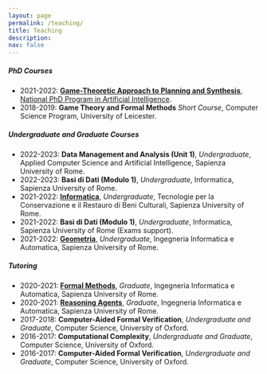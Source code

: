```yaml
---
layout: page
permalink: /teaching/
title: Teaching
description:
nav: false
---
```



##### PhD Courses

- 2021-2022: **[Game-Theoretic Approach to Planning and Synthesis](https://whitemech.github.io/courses)**, [National PhD Program in Artificial Intelligence](https://www.phd-ai.it/).
- 2018-2019: **Game Theory and Formal Methods** <em>Short Course</em>, Computer Science Program, University of Leicester.

##### Undergraduate and Graduate Courses

- 2022-2023: **Data Management and Analysis (Unit 1)**, <em>Undergraduate</em>, Applied Computer Science and Artificial Intelligence, Sapienza University of Rome.
- 2022-2023: **Basi di Dati (Modulo 1)**, <em>Undergraduate</em>, Informatica, Sapienza University of Rome.
- 2021-2022: **[Informatica](https://elearning.uniroma1.it/course/view.php?id=14816)**, <em>Undergraduate</em>, Tecnologie per la Conservazione e il Restauro di Beni Culturali, Sapienza University of Rome.
- 2021-2022: **Basi di Dati (Modulo 1)**, <em>Undergraduate</em>, Informatica, Sapienza University of Rome (Exams support).
- 2021-2022: **[Geometria](https://elearning.uniroma1.it/course/view.php?id=14072)**, <em>Undergraduate</em>, Ingegneria Informatica e Automatica, Sapienza University of Rome.

##### Tutoring

- 2020-2021: **[Formal Methods](https://sites.google.com/diag.uniroma1.it/fm-degiacomo-2020-2021)**, <em>Graduate</em>, Ingegneria Informatica e Automatica, Sapienza University of Rome.
- 2020-2021: **[Reasoning Agents](https://sites.google.com/diag.uniroma1.it/reasoning-agents2021-degiacomo/)**, <em>Graduate</em>, Ingegneria Informatica e Automatica, Sapienza University of Rome.
- 2017-2018: **Computer-Aided Formal Verification**, <em>Undergraduate and Graduate</em>, Computer Science, University of Oxford.
- 2016-2017: **Computational Complexity**, <em>Undergraduate and Graduate</em>, Computer Science, University of Oxford.
- 2016-2017: **Computer-Aided Formal Verification**, <em>Undergraduate and Graduate</em>, Computer Science, University of Oxford.
